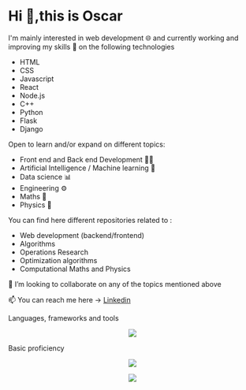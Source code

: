  # Hi 👋,this is Oscar 

I'm mainly interested in web development 🌐 and currently working and improving my skills 🧰 on the following technologies

- HTML
- CSS
- Javascript
- React
- Node.js
- C++
- Python
- Flask
- Django

Open to learn and/or  expand on different topics:

- Front end and Back end Development 👨‍💻
- Artificial Intelligence / Machine learning 🤖
- Data science 📊
- Engineering ⚙️
- Maths 🧮
- Physics 🚀

You can find here different repositories related to :

- Web development (backend/frontend)
- Algorithms
- Operations Research
- Optimization algorithms
- Computational Maths and Physics

💞️ I’m looking to collaborate on any of the topics mentioned above

📫 You can reach me here ->
[Linkedin](https://www.linkedin.com/in/oscar-monta%C3%B1o-522a0747/)

Languages, frameworks and tools

<p align="center">
  <a href="https://skillicons.dev">
    <img src="https://skillicons.dev/icons?i=js,react,redux,bootstrap,tailwind,vscode,py,flask,sass,html,css,github,styledcomponents,octave,regex,autocad&perline=10" />
  </a>
</p>

Basic proficiency
<p align="center">
  <a href="https://skillicons.dev">
    <img src="https://skillicons.dev/icons?i=androidstudio,cpp,nodejs,firebase,fortran,java,latex,ai,figma,heroku&perline=10" />
  </a>
</p>
<!--language stats --->
<p align="center">
       <img src="https://github-readme-stats.vercel.app/api/top-langs/?username=osccso&layout=compact&langs_count=15"/>
</p>
<!---
osccso/osccso is a ✨ special ✨ repository because its `README.md` (this file) appears on your GitHub profile.
You can click the Preview link to take a look at your changes.
--->
